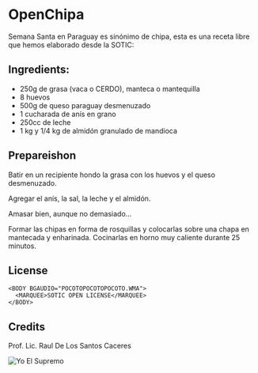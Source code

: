 OpenChipa
==

Semana Santa en Paraguay es sinónimo de chipa, esta es una receta libre que hemos elaborado desde la SOTIC:

## Ingredients:

* 250g de grasa (vaca o CERDO), manteca o mantequilla
* 8 huevos
* 500g de queso paraguay desmenuzado
* 1 cucharada de anís en grano
* 250cc de leche
* 1 kg y 1/4 kg de almidón granulado de mandioca

## Prepareishon

Batir en un recipiente hondo la grasa con los huevos y el queso desmenuzado. 

Agregar el anís, la sal, la leche y el almidón.

Amasar bien, aunque no demasiado...

Formar las chipas en forma de rosquillas y colocarlas sobre una chapa en mantecada y enharinada. Cocinarlas en horno muy caliente durante 25 minutos.

## License

```
<BODY BGAUDIO="POCOTOPOCOTOPOCOTO.WMA">
  <MARQUEE>SOTIC OPEN LICENSE</MARQUEE>
</BODY>
```

## Credits

Prof. Lic. Raul De Los Santos Caceres

![Yo El Supremo](https://avatars0.githubusercontent.com/u/18058793?v=3&s=460)
